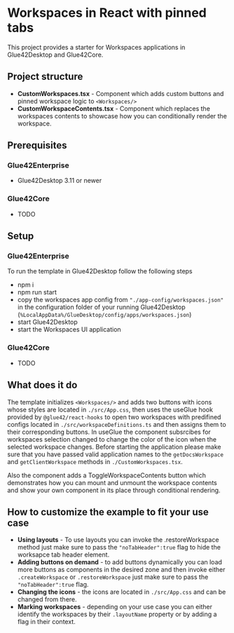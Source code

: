 # Workspaces in React with pinned tabs
This project provides a starter for Workspaces applications in Glue42Desktop and Glue42Core.

## Project structure
- **CustomWorkspaces.tsx** - Component which adds custom buttons and pinned workspace logic to `<Workspaces/>`
- **CustomWorkspaceContents.tsx** - Component which replaces the workspaces contents to showcase how you can conditionally render the workspace.

## Prerequisites
### Glue42Enterprise
- Glue42Desktop 3.11 or newer

### Glue42Core 
- TODO

## Setup
### Glue42Enterprise
To run the template in Glue42Desktop follow the following steps

- npm i 
- npm run start
- copy the workspaces app config from `"./app-config/workspaces.json"` in the configuration folder of your running Glue42Desktop (`%LocalAppData%/GlueDesktop/config/apps/workspaces.json`)
- start Glue42Desktop
- start the Workspaces UI application

### Glue42Core
- TODO

## What does it do
The template initializes `<Workspaces/>` and adds two buttons with icons whose styles are located in `./src/App.css`, then uses the useGlue hook provided by `@glue42/react-hooks` to open two workspaces with predifined configs located in `./src/workspaceDefinitions.ts` and then assigns them to their corresponding buttons. In useGlue the component subsrcibes for workspaces selection changed to change the color of the icon when the selected workspace changes. Before starting the application please make sure that you have passed valid application names to the `getDocsWorkspace` and `getClientWorkspace` methods in `./CustomWorkspaces.tsx`.

Also the component adds a ToggleWorkspaceContents button which demonstrates how you can mount and unmount the workspace contents and show your own component in its place through conditional rendering.

## How to customize the example to fit your use case
- **Using layouts** - To use layouts you can invoke the .restoreWorkspace method just make sure to pass the `"noTabHeader":true` flag to hide the worksapce tab header element.
- **Adding buttons on demand** - to add buttons dynamically you can load more buttons as components in the desired zone and then invoke either `.createWorkspace` or `.restoreWorkspace` just make sure to pass the `"noTabHeader":true` flag.
- **Changing the icons** - the icons are located in `./src/App.css` and can be changed from there.
- **Marking workspaces** - depending on your use case you can either identify the workspaces by their `.layoutName` property or by adding a flag in their context.